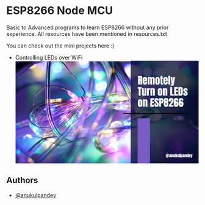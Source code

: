 
# ESP8266 Node MCU

Basic to Advanced programs to learn ESP8266 without any prior experience. All resources have been mentioned in resources.txt

You can check out the mini projects here :)
- Controlling LEDs over WiFi [![Watch the video](https://raw.githubusercontent.com/anukulpandey/awesome-nodemcu/master/utility/images/1.png)](https://github.com/anukulpandey/awesome-nodemcu/blob/master/utility/video/wifi.mp4)
## Authors

- [@anukulpandey](https://www.github.com/anukulpandey)

  